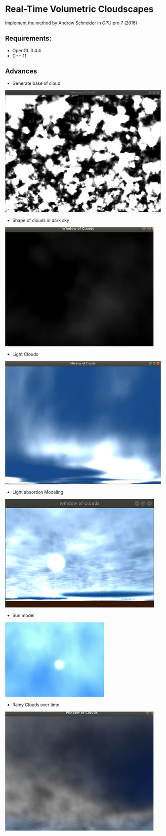 # Real-Time Volumetric Cloudscapes

Implement the method by Andrew Schneider in GPU pro 7 (2016)

## Requirements:

* OpenGL 3.4.4
* C++ 11

## Advances

* Generate base of cloud

![Base Clouds](gImages/cloudshape1.png)

* Shape of clouds in dark sky

![Dark Sky](gImages/blackclouds.gif)

* Light Clouds

![Light Clouds](gImages/light_clouds.png)

* Light absortion Modeling

![Light Absortion](gImages/light_model.png)

* Sun model

![Sun Clouds](gImages/sun_clouds1.gif)

* Rainy Clouds over time

![Rainy Clouds](gImages/move_clouds.gif)
